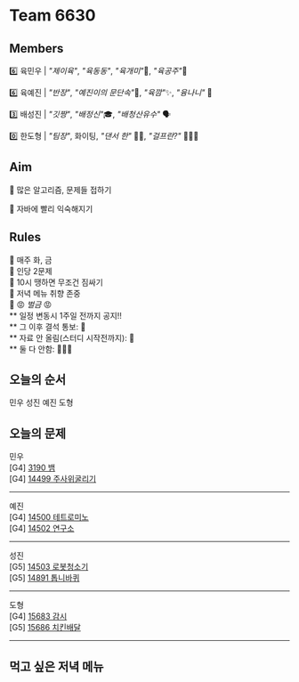 # Team 6630

## Members
:six:   육민우 | *"제이육"*,  *"육동동"*, *"육개미"*:ant:, *"육공주"*:princess:

:six:   육예진 | *"반장"*, *"예진이의 문단속"*:door:, *"육깜"*:sparkles:, *"융나니"* 🫏

:three: 배성진 | *"깃짱"*,  *"배정신"*:mortar_board:, *"배청산유수"* 🗣️

:zero:  한도형 | *"팀장"*,  화이팅, *"댄서 한"* 🕺🏻, *"걸프란?"* 🤷🏻‍♀️

## Aim
:dart: 많은 알고리즘, 문제들 접하기

:dart: 자바에 빨리 익숙해지기

## Rules
:pushpin: 매주 화, 금  
:pushpin: 인당 2문제  
:pushpin: 10시 땡하면 무조건 짐싸기  
:pushpin: 저녁 메뉴 취향 존중  
:pushpin: :rage: *벌금* :rage:  
** 일정 변동시 1주일 전까지 공지!!  
** 그 이후 결석 통보: :money_with_wings:  
** 자료 안 올림(스터디 시작전까지): :money_with_wings:    
** 둘 다 안함: :money_with_wings::money_with_wings::money_with_wings:    

## 오늘의 순서
민우
성진
예진
도형
## 오늘의 문제
민우  
[G4] [3190 뱀](https://www.acmicpc.net/problem/3190)  
[G4] [14499 주사위굴리기](https://www.acmicpc.net/problem/14499)  


___
예진  
[G4] [14500 테트로미노](https://www.acmicpc.net/problem/14500)  
[G4] [14502 연구소](https://www.acmicpc.net/problem/14502)  


___
성진  
[G5] [14503 로봇청소기](https://www.acmicpc.net/problem/14503)  
[G5] [14891 톱니바퀴](https://www.acmicpc.net/problem/14891)  


___
도형  
[G4] [15683 감시](https://www.acmicpc.net/problem/15683)  
[G5] [15686 치킨배달](https://www.acmicpc.net/problem/15686)  


___

## 먹고 싶은 저녁 메뉴

